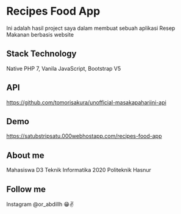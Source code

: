 # Recipes Food App
Ini adalah hasil project saya dalam membuat sebuah aplikasi Resep Makanan berbasis website

## Stack Technology
Native PHP 7,
Vanila JavaScript,
Bootstrap V5

## API 
https://github.com/tomorisakura/unofficial-masakapahariini-api

## Demo
https://satubstripsatu.000webhostapp.com/recipes-food-app

## About me
Mahasiswa D3 Teknik Informatika 2020 Politeknik Hasnur

## Follow me
Instagram @or_abdillh 😁✌️
